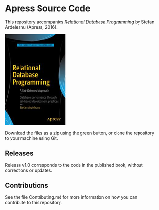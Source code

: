 # Apress Source Code

This repository accompanies [*Relational Database Programming*](http://www.apress.com/9781484220795) by Stefan Ardeleanu (Apress, 2016).

![Cover image](9781484220795.jpg)

Download the files as a zip using the green button, or clone the repository to your machine using Git.

## Releases

Release v1.0 corresponds to the code in the published book, without corrections or updates.

## Contributions

See the file Contributing.md for more information on how you can contribute to this repository.
